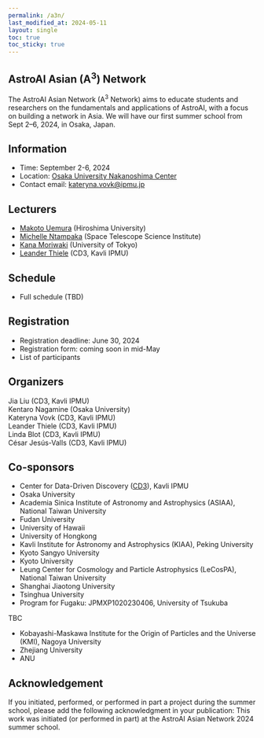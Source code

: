 ```yaml
---
permalink: /a3n/
last_modified_at: 2024-05-11
layout: single
toc: true
toc_sticky: true
---
```


<!--- ![banner](/images/banner.png) --->
## AstroAI Asian (A<sup>3</sup>) Network
The AstroAI Asian Network (A<sup>3</sup> Network) aims to educate students and researchers on the fundamentals and applications of AstroAI, with a focus on building a network in Asia. We will have our first summer school from Sept 2–6, 2024, in Osaka, Japan. 

## Information

* Time: September 2-6, 2024
* Location: [Osaka University Nakanoshima Center](https://www.onc.osaka-u.ac.jp/)
* Contact email: kateryna.vovk@ipmu.jp
<!--- * Slack and Zoom: please find the info in the announcement email --->

## Lecturers

* [Makoto Uemura](https://home.hiroshima-u.ac.jp/uemuram/) (Hiroshima University)
* [Michelle Ntampaka](https://www.stsci.edu/~mntampaka/) (Space Telescope Science Institute)
* [Kana Moriwaki](https://www-utap.phys.s.u-tokyo.ac.jp/~moriwaki/) (University of Tokyo)
* [Leander Thiele](https://leanderthiele.github.io/) (CD3, Kavli IPMU)

## Schedule

* Full schedule (TBD)

## Registration

* Registration deadline: June 30, 2024
* Registration form: coming soon in mid-May
  <!---[link](https://forms.gle/q4cDHbmq1tfeUw7a9)--->
* List of participants

## Organizers

Jia Liu (CD3, Kavli IPMU)\
Kentaro Nagamine (Osaka University)\
Kateryna Vovk (CD3, Kavli IPMU)\
Leander Thiele (CD3, Kavli IPMU)\
Linda Blot (CD3, Kavli IPMU)\
César Jesús-Valls (CD3, Kavli IPMU)

## Co-sponsors

* Center for Data-Driven Discovery ([CD3](https://cd3.ipmu.jp/)), Kavli IPMU
* Osaka University
* Academia Sinica Institute of Astronomy and Astrophysics (ASIAA), National Taiwan University
* Fudan University
* University of Hawaii
* University of Hongkong
* Kavli Institute for Astronomy and Astrophysics (KIAA), Peking University
* Kyoto Sangyo University
* Kyoto University
* Leung Center for Cosmology and Particle Astrophysics (LeCosPA), National Taiwan University
* Shanghai Jiaotong University 
* Tsinghua University
* Program for Fugaku: JPMXP1020230406, University of Tsukuba

TBC
* Kobayashi-Maskawa Institute for the Origin of Particles and the Universe (KMI), Nagoya University
* Zhejiang University
* ANU

## Acknowledgement

If you initiated, performed, or performed in part a project during the summer school, please add the following acknowledgment in your publication: This work was initiated (or performed in part) at the AstroAI Asian Network 2024 summer school.
